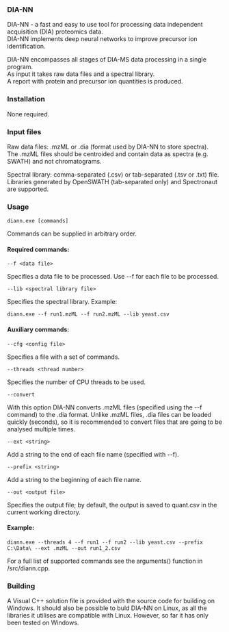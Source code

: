 ### DIA-NN

DIA-NN - a fast and easy to use tool for processing data independent acquisition (DIA) proteomics data.  
DIA-NN implements deep neural networks to improve precursor ion identification.  

DIA-NN encompasses all stages of DIA-MS data processing in a single program.   
As input it takes raw data files and a spectral library.  
A report with protein and precursor ion quantities is produced.  

### Installation

None required.

### Input files

Raw data files: .mzML or .dia (format used by DIA-NN to store spectra).  
The .mzML files should be centroided and contain data as spectra (e.g. SWATH) and not chromatograms.  

Spectral library: comma-separated (.csv) or tab-separated (.tsv or .txt) file.   
Libraries generated by OpenSWATH (tab-separated only) and Spectronaut are supported.   

### Usage
```
diann.exe [commands]  
```
Commands can be supplied in arbitrary order.     

#### Required commands:  
```
--f <data file> 
```
Specifies a data file to be processed. Use --f for each file to be processed. 
```
--lib <spectral library file>
```
Specifies the spectral library. Example:
```
diann.exe --f run1.mzML --f run2.mzML --lib yeast.csv  
```
#### Auxiliary commands:  
```
--cfg <config file> 
```
Specifies a file with a set of commands.
```
--threads <thread number> 
```
Specifies the number of CPU threads to be used.  
```
--convert
```
With this option DIA-NN converts .mzML files (specified using the --f command) to the .dia format. Unlike .mzML files, .dia files can be loaded quickly (seconds), so it is recommended to convert files that are going to be analysed multiple times.    
```
--ext <string>
```
Add a string to the end of each file name (specified with --f).  
```
--prefix <string>
```
Add a string to the beginning of each file name.  
```
--out <output file> 
```
Specifies the output file; by default, the output is saved to quant.csv in the current working directory.

#### Example:
```
diann.exe --threads 4 --f run1 --f run2 --lib yeast.csv --prefix C:\Data\ --ext .mzML --out run1_2.csv    
```

For a full list of supported commands see the arguments() function in /src/diann.cpp.    

### Building

A Visual C++ solution file is provided with the source code for building on Windows. It should also be possible to buld DIA-NN on Linux, as all the libraries it utilises are compatible with Linux. However, so far it has only been tested on Windows.    





